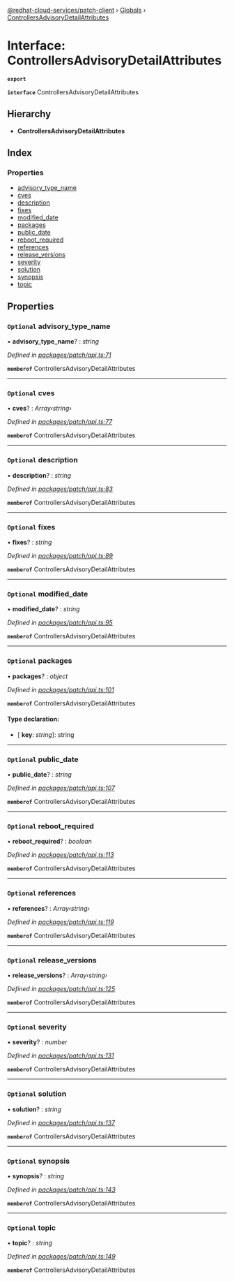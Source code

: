 [@redhat-cloud-services/patch-client](../README.md) › [Globals](../globals.md) › [ControllersAdvisoryDetailAttributes](controllersadvisorydetailattributes.md)

# Interface: ControllersAdvisoryDetailAttributes

**`export`** 

**`interface`** ControllersAdvisoryDetailAttributes

## Hierarchy

* **ControllersAdvisoryDetailAttributes**

## Index

### Properties

* [advisory_type_name](controllersadvisorydetailattributes.md#optional-advisory_type_name)
* [cves](controllersadvisorydetailattributes.md#optional-cves)
* [description](controllersadvisorydetailattributes.md#optional-description)
* [fixes](controllersadvisorydetailattributes.md#optional-fixes)
* [modified_date](controllersadvisorydetailattributes.md#optional-modified_date)
* [packages](controllersadvisorydetailattributes.md#optional-packages)
* [public_date](controllersadvisorydetailattributes.md#optional-public_date)
* [reboot_required](controllersadvisorydetailattributes.md#optional-reboot_required)
* [references](controllersadvisorydetailattributes.md#optional-references)
* [release_versions](controllersadvisorydetailattributes.md#optional-release_versions)
* [severity](controllersadvisorydetailattributes.md#optional-severity)
* [solution](controllersadvisorydetailattributes.md#optional-solution)
* [synopsis](controllersadvisorydetailattributes.md#optional-synopsis)
* [topic](controllersadvisorydetailattributes.md#optional-topic)

## Properties

### `Optional` advisory_type_name

• **advisory_type_name**? : *string*

*Defined in [packages/patch/api.ts:71](https://github.com/RedHatInsights/javascript-clients/blob/c0f4325/packages/patch/api.ts#L71)*

**`memberof`** ControllersAdvisoryDetailAttributes

___

### `Optional` cves

• **cves**? : *Array‹string›*

*Defined in [packages/patch/api.ts:77](https://github.com/RedHatInsights/javascript-clients/blob/c0f4325/packages/patch/api.ts#L77)*

**`memberof`** ControllersAdvisoryDetailAttributes

___

### `Optional` description

• **description**? : *string*

*Defined in [packages/patch/api.ts:83](https://github.com/RedHatInsights/javascript-clients/blob/c0f4325/packages/patch/api.ts#L83)*

**`memberof`** ControllersAdvisoryDetailAttributes

___

### `Optional` fixes

• **fixes**? : *string*

*Defined in [packages/patch/api.ts:89](https://github.com/RedHatInsights/javascript-clients/blob/c0f4325/packages/patch/api.ts#L89)*

**`memberof`** ControllersAdvisoryDetailAttributes

___

### `Optional` modified_date

• **modified_date**? : *string*

*Defined in [packages/patch/api.ts:95](https://github.com/RedHatInsights/javascript-clients/blob/c0f4325/packages/patch/api.ts#L95)*

**`memberof`** ControllersAdvisoryDetailAttributes

___

### `Optional` packages

• **packages**? : *object*

*Defined in [packages/patch/api.ts:101](https://github.com/RedHatInsights/javascript-clients/blob/c0f4325/packages/patch/api.ts#L101)*

**`memberof`** ControllersAdvisoryDetailAttributes

#### Type declaration:

* \[ **key**: *string*\]: string

___

### `Optional` public_date

• **public_date**? : *string*

*Defined in [packages/patch/api.ts:107](https://github.com/RedHatInsights/javascript-clients/blob/c0f4325/packages/patch/api.ts#L107)*

**`memberof`** ControllersAdvisoryDetailAttributes

___

### `Optional` reboot_required

• **reboot_required**? : *boolean*

*Defined in [packages/patch/api.ts:113](https://github.com/RedHatInsights/javascript-clients/blob/c0f4325/packages/patch/api.ts#L113)*

**`memberof`** ControllersAdvisoryDetailAttributes

___

### `Optional` references

• **references**? : *Array‹string›*

*Defined in [packages/patch/api.ts:119](https://github.com/RedHatInsights/javascript-clients/blob/c0f4325/packages/patch/api.ts#L119)*

**`memberof`** ControllersAdvisoryDetailAttributes

___

### `Optional` release_versions

• **release_versions**? : *Array‹string›*

*Defined in [packages/patch/api.ts:125](https://github.com/RedHatInsights/javascript-clients/blob/c0f4325/packages/patch/api.ts#L125)*

**`memberof`** ControllersAdvisoryDetailAttributes

___

### `Optional` severity

• **severity**? : *number*

*Defined in [packages/patch/api.ts:131](https://github.com/RedHatInsights/javascript-clients/blob/c0f4325/packages/patch/api.ts#L131)*

**`memberof`** ControllersAdvisoryDetailAttributes

___

### `Optional` solution

• **solution**? : *string*

*Defined in [packages/patch/api.ts:137](https://github.com/RedHatInsights/javascript-clients/blob/c0f4325/packages/patch/api.ts#L137)*

**`memberof`** ControllersAdvisoryDetailAttributes

___

### `Optional` synopsis

• **synopsis**? : *string*

*Defined in [packages/patch/api.ts:143](https://github.com/RedHatInsights/javascript-clients/blob/c0f4325/packages/patch/api.ts#L143)*

**`memberof`** ControllersAdvisoryDetailAttributes

___

### `Optional` topic

• **topic**? : *string*

*Defined in [packages/patch/api.ts:149](https://github.com/RedHatInsights/javascript-clients/blob/c0f4325/packages/patch/api.ts#L149)*

**`memberof`** ControllersAdvisoryDetailAttributes
